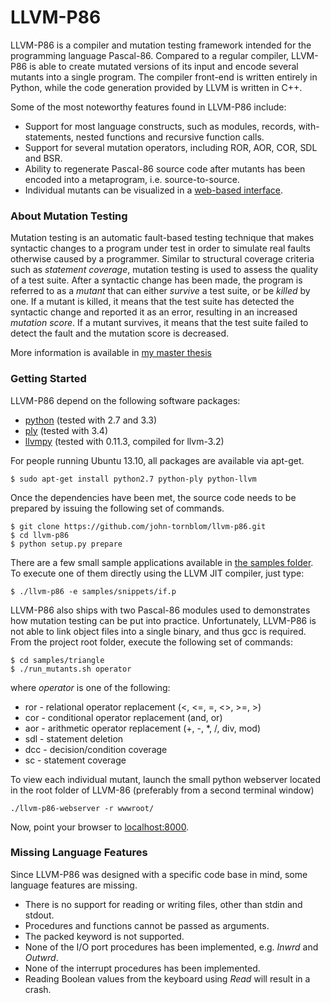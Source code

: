 LLVM-P86
========
LLVM-P86 is a compiler and mutation testing framework intended for the programming language Pascal-86. Compared to a regular compiler, LLVM-P86 is able to create mutated versions of its input and encode several mutants into a single program. The compiler front-end is written entirely in Python, while the code generation provided by LLVM is written in C++.

Some of the most noteworthy features found in LLVM-P86 include:
* Support for most language constructs, such as modules, records, with-statements, nested functions and recursive function calls.
* Support for several mutation operators, including ROR, AOR, COR, SDL and BSR.
* Ability to regenerate Pascal-86 source code after mutants has been encoded into a metaprogram, i.e. source-to-source.
* Individual mutants can be visualized in a [web-based interface](http://john-tornblom.github.io/llvm-p86/triangle/). 



### About Mutation Testing
Mutation testing is an automatic fault-based testing technique that makes syntactic changes to a program under test in order to simulate real faults otherwise caused by a programmer. Similar to structural coverage criteria such as _statement coverage_, mutation testing is used to assess the quality of a test suite. After a syntactic change has been made, the program is referred to as a _mutant_ that can either _survive_ a test suite, or be _killed_ by one. If a mutant is killed, it means that the test suite has detected the syntactic change and reported it as an error, resulting in an increased _mutation score_. If a mutant survives, it means that the test suite failed to detect the fault and the mutation score is decreased.

More information is available in [my master thesis](http://urn.kb.se/resolve?urn=urn:nbn:se:liu:diva-105456)

### Getting Started
LLVM-P86 depend on the following software packages:
* [python](http://python.org) (tested with 2.7 and 3.3)
* [ply](http://www.dabeaz.com/ply) (tested with 3.4)
* [llvmpy](http://www.llvmpy.org) (tested with 0.11.3, compiled for llvm-3.2)

For people running Ubuntu 13.10, all packages are available via apt-get.
```
$ sudo apt-get install python2.7 python-ply python-llvm
```

Once the dependencies have been met, the source code needs to be prepared by issuing the following set of commands.

```
$ git clone https://github.com/john-tornblom/llvm-p86.git
$ cd llvm-p86
$ python setup.py prepare
```

There are a few small sample applications available in [the samples folder](https://github.com/john-tornblom/llvm-p86/blob/master/samples/snippets). To execute one of them directly using the LLVM JIT compiler, just type:
```
$ ./llvm-p86 -e samples/snippets/if.p
```

LLVM-P86 also ships with two Pascal-86 modules used to demonstrates how mutation testing can be put into practice. Unfortunately, LLVM-P86 is not able to link object files into a single binary, and thus gcc is required. From the project root folder, execute the following set of commands:
```
$ cd samples/triangle
$ ./run_mutants.sh operator
```
where _operator_ is one of the following:
* ror - relational operator replacement (<, <=, =, <>, >=, >)
* cor - conditional operator replacement (and, or)
* aor - arithmetic operator replacement (+, -, *, /, div, mod)
* sdl - statement deletion
* dcc - decision/condition coverage
* sc  - statement coverage

To view each individual mutant, launch the small python webserver located in the root folder of LLVM-86 (preferably from a second terminal window)

```
./llvm-p86-webserver -r wwwroot/
```

Now, point your browser to [localhost:8000](http://localhost:8000).

### Missing Language Features
Since LLVM-P86 was designed with a specific code base in mind, some language features are missing.
* There is no support for reading or writing files, other than stdin and stdout.
* Procedures and functions cannot be passed as arguments.
* The packed keyword is not supported.
* None of the I/O port procedures has been implemented, e.g. _Inwrd_ and _Outwrd_.
* None of the interrupt procedures has been implemented.
* Reading Boolean values from the keyboard using _Read_ will result in a crash.

